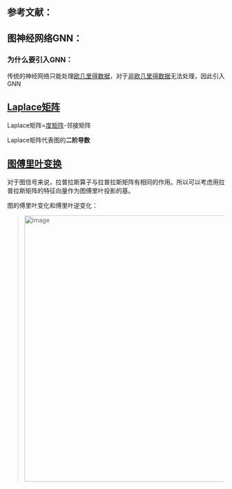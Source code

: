 ## 参考文献：

## 图神经网络GNN：

### 为什么要引入GNN：

传统的神经网络只能处理[欧几里得数据](https://www.cnblogs.com/BlairGrowing/p/15802921.html)，对于[非欧几里得数据](https://www.cnblogs.com/BlairGrowing/p/15802921.html)无法处理，因此引入GNN

## [Laplace矩阵](https://zhuanlan.zhihu.com/p/362416124)

Laplace矩阵=[度矩阵](https://blog.csdn.net/luzaijiaoxia0618/article/details/104718146)-邻接矩阵

Laplace矩阵代表图的**二阶导数**

## [图傅里叶变换](https://zhuanlan.zhihu.com/p/147687999)

对于图信号来说，拉普拉斯算子与拉普拉斯矩阵有相同的作用。所以可以考虑用拉普拉斯矩阵的特征向量作为图傅里叶投影的基。

图的傅里叶变化和傅里叶逆变化：

> <img width="615" alt="image" src="https://github.com/user-attachments/assets/94f8cf4f-5e60-4ffd-8c66-87b6d5c2d621">

